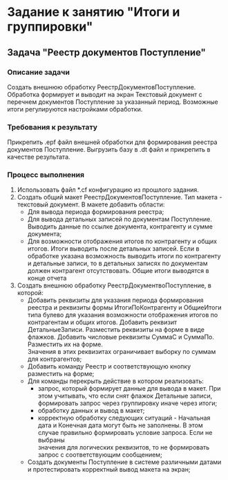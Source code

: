# Задание к занятию "Итоги и группировки"

## Задача "Реестр документов Поступление"

### Описание задачи

Создать внешнюю обработку РеестрДокументовПоступление. Обработка формирует и выводит на экран Текстовый документ с перечнем документов Поступление за указанный период. Возможные итоги регулируются настройками обработки.

### Требования к результату

Прикрепить .epf файл внешней обработки для формирования реестра документов Поступление. Выгрузить базу в .dt файл и прикрепить в качестве результата.

### Процесс выполнения

1. Использовать файл *.cf конфигурацию из прошлого задания. 
2. Создать общий макет РеестрДокументовПоступление. Тип макета - текстовый документ. В макете добавить области:
    * Для вывода периода формирования реестра;
    * Для вывода детальных записей по документам Поступление. Выводить данные по ссылке документа, контрагенту и сумме документа;
    * Для возможности отображения итогов по контрагенту и общих итогов. Итоги выводить после детальных записей. Если в обработке указана возможность выводить итоги по контрагенту 
      и детальные записи, то в детальных записях по документам должен контрагент отсутствовать. Общие итоги выводятся в конце отчета       
3. Создать внешнюю обработку РеестрДокументвоПоступление, в которой:
    * Добавить реквизиты для указания периода формирования реестра и реквизиты формы ИтогиПоКонтрагенту и ОбщиеИтоги типа булево для указания возможности отображения итогов по 
      контрагентам и общих итогов. Добавить реквизит ДетальныеЗаписи. Разместить реквизиты на форме в виде флажков. Добавить числовые реквизиты СуммаС и СуммаПо. Разместить их на 
      форме.  
      Значения в этих реквизитах ограничивает выборку по суммам для контрагентов;
    * Добавить команду Реестр и соответствующую кнопку разместить на форме;
    * Для команды перекрыть действие в котором реализовать:
      - запрос, который формирует данные для вывода в макет. При этом учитывать, что если снят флажок Детальные записи, формировать запрос через группировку иначе через итоги;
      - обработку данных и вывод в макет;
      - корректную обработку следующих ситуаций - Начальная дата и Конечная дата могут быть не заполнены. В этом случае правильно формировать условие запроса. Если не выбраны  
        значения для логических реквизитов, то не формировать запрос с соответствующим сообщением;
    * Создать документы Поступление в системе различными датами и протестировать корректный вывод макета на экран;
